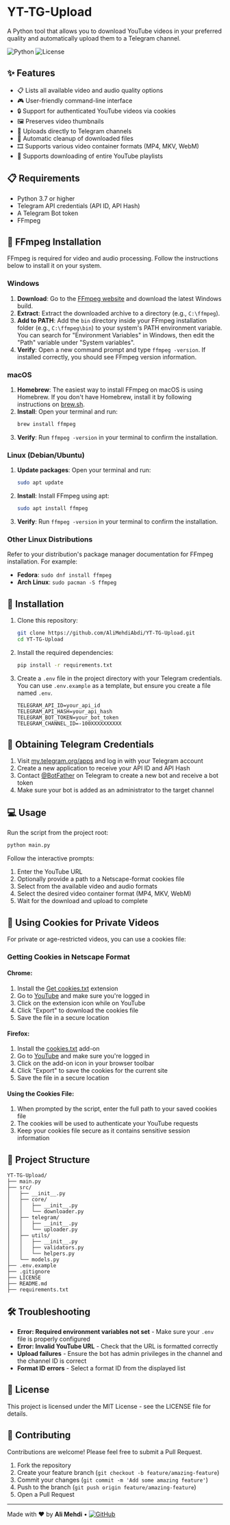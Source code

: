 # YT-TG-Upload

A Python tool that allows you to download YouTube videos in your preferred quality and automatically upload them to a Telegram channel.

![Python](https://img.shields.io/badge/Python-3.7%2B-blue)
![License](https://img.shields.io/badge/License-MIT-green)

## ✨ Features

- 📋 Lists all available video and audio quality options
- 🎮 User-friendly command-line interface
- 🔒 Support for authenticated YouTube videos via cookies
- 🖼️ Preserves video thumbnails
- 📱 Uploads directly to Telegram channels
- 🧹 Automatic cleanup of downloaded files
- 🎞️ Supports various video container formats (MP4, MKV, WebM)
- 🎵 Supports downloading of entire YouTube playlists

## 📋 Requirements

- Python 3.7 or higher
- Telegram API credentials (API ID, API Hash)
- A Telegram Bot token
- FFmpeg

## 🔧 FFmpeg Installation

FFmpeg is required for video and audio processing. Follow the instructions below to install it on your system.

### Windows

1.  **Download**: Go to the [FFmpeg website](https://ffmpeg.org/download.html) and download the latest Windows build.
2.  **Extract**: Extract the downloaded archive to a directory (e.g., `C:\ffmpeg`).
3.  **Add to PATH**: Add the `bin` directory inside your FFmpeg installation folder (e.g., `C:\ffmpeg\bin`) to your system's PATH environment variable. You can search for "Environment Variables" in Windows, then edit the "Path" variable under "System variables".
4.  **Verify**: Open a new command prompt and type `ffmpeg -version`. If installed correctly, you should see FFmpeg version information.

### macOS

1.  **Homebrew**: The easiest way to install FFmpeg on macOS is using Homebrew. If you don't have Homebrew, install it by following instructions on [brew.sh](https://brew.sh/).
2.  **Install**: Open your terminal and run:
    ```bash
    brew install ffmpeg
    ```
3.  **Verify**: Run `ffmpeg -version` in your terminal to confirm the installation.

### Linux (Debian/Ubuntu)

1.  **Update packages**: Open your terminal and run:
    ```bash
    sudo apt update
    ```
2.  **Install**: Install FFmpeg using apt:
    ```bash
    sudo apt install ffmpeg
    ```
3.  **Verify**: Run `ffmpeg -version` in your terminal to confirm the installation.

### Other Linux Distributions

Refer to your distribution's package manager documentation for FFmpeg installation. For example:

- **Fedora**: `sudo dnf install ffmpeg`
- **Arch Linux**: `sudo pacman -S ffmpeg`

## 🚀 Installation

1. Clone this repository:

   ```bash
   git clone https://github.com/AliMehdiAbdi/YT-TG-Upload.git
   cd YT-TG-Upload
   ```

2. Install the required dependencies:

   ```bash
   pip install -r requirements.txt
   ```

3. Create a `.env` file in the project directory with your Telegram credentials. You can use `.env.example` as a template, but ensure you create a file named `.env`.
   ```
   TELEGRAM_API_ID=your_api_id
   TELEGRAM_API_HASH=your_api_hash
   TELEGRAM_BOT_TOKEN=your_bot_token
   TELEGRAM_CHANNEL_ID=-100XXXXXXXXXX
   ```

## 🔑 Obtaining Telegram Credentials

1. Visit [my.telegram.org/apps](https://my.telegram.org/apps) and log in with your Telegram account
2. Create a new application to receive your API ID and API Hash
3. Contact [@BotFather](https://t.me/BotFather) on Telegram to create a new bot and receive a bot token
4. Make sure your bot is added as an administrator to the target channel

## 💻 Usage

Run the script from the project root:

```bash
python main.py
```

Follow the interactive prompts:

1. Enter the YouTube URL
2. Optionally provide a path to a Netscape-format cookies file
3. Select from the available video and audio formats
4. Select the desired video container format (MP4, MKV, WebM)
5. Wait for the download and upload to complete

## 🍪 Using Cookies for Private Videos

For private or age-restricted videos, you can use a cookies file:

### Getting Cookies in Netscape Format

#### Chrome:

1. Install the [Get cookies.txt](https://chrome.google.com/webstore/detail/get-cookiestxt/bgaddhkoddajcdgocldbbfleckgcbcid) extension
2. Go to [YouTube](https://www.youtube.com) and make sure you're logged in
3. Click on the extension icon while on YouTube
4. Click "Export" to download the cookies file
5. Save the file in a secure location

#### Firefox:

1. Install the [cookies.txt](https://addons.mozilla.org/en-US/firefox/addon/cookies-txt/) add-on
2. Go to [YouTube](https://www.youtube.com) and make sure you're logged in
3. Click on the add-on icon in your browser toolbar
4. Click "Export" to save the cookies for the current site
5. Save the file in a secure location

#### Using the Cookies File:

1. When prompted by the script, enter the full path to your saved cookies file
2. The cookies will be used to authenticate your YouTube requests
3. Keep your cookies file secure as it contains sensitive session information

## 📁 Project Structure

```
YT-TG-Upload/
├── main.py
├── src/
│   ├── __init__.py
│   ├── core/
│   │   ├── __init__.py
│   │   └── downloader.py
│   ├── telegram/
│   │   ├── __init__.py
│   │   └── uploader.py
│   ├── utils/
│   │   ├── __init__.py
│   │   ├── validators.py
│   │   └── helpers.py
│   └── models.py
├── .env.example
├── .gitignore
├── LICENSE
├── README.md
├── requirements.txt
```

## 🛠️ Troubleshooting

- **Error: Required environment variables not set** - Make sure your `.env` file is properly configured
- **Error: Invalid YouTube URL** - Check that the URL is formatted correctly
- **Upload failures** - Ensure the bot has admin privileges in the channel and the channel ID is correct
- **Format ID errors** - Select a format ID from the displayed list

## 📄 License

This project is licensed under the MIT License - see the LICENSE file for details.

## 🤝 Contributing

Contributions are welcome! Please feel free to submit a Pull Request.

1. Fork the repository
2. Create your feature branch (`git checkout -b feature/amazing-feature`)
3. Commit your changes (`git commit -m 'Add some amazing feature'`)
4. Push to the branch (`git push origin feature/amazing-feature`)
5. Open a Pull Request

---

Made with ❤️ by **Ali Mehdi** • [![GitHub](https://img.shields.io/badge/GitHub-Profile-blue)](https://github.com/AliMehdiAbdi)
